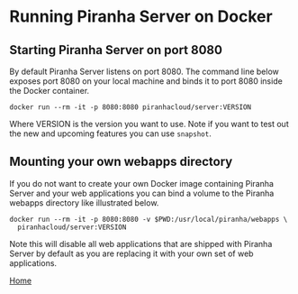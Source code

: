 # Running Piranha Server on Docker

## Starting Piranha Server on port 8080

By default Piranha Server listens on port 8080. The command line below exposes
port 8080 on your local machine and binds it to port 8080 inside the Docker 
container.

```
docker run --rm -it -p 8080:8080 piranhacloud/server:VERSION 
```

Where VERSION is the version you want to use. Note if you want to test out the
new and upcoming features you can use `snapshot`.

## Mounting your own webapps directory

If you do not want to create your own Docker image containing Piranha Server and
your web applications you can bind a volume to the Piranha webapps directory like
illustrated below. 

```
docker run --rm -it -p 8080:8080 -v $PWD:/usr/local/piranha/webapps \
  piranhacloud/server:VERSION
```

Note this will disable all web applications that are shipped
with Piranha Server by default as you are replacing it with your own set of 
web applications.

[Home](../)
